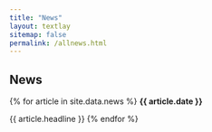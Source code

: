 ```yaml
---
title: "News"
layout: textlay
sitemap: false
permalink: /allnews.html
---
```


## News

<div class="jumbotron">
{% for article in site.data.news %}
<b>{{ article.date }}</b>

{{ article.headline }}
{% endfor %}
</div>
